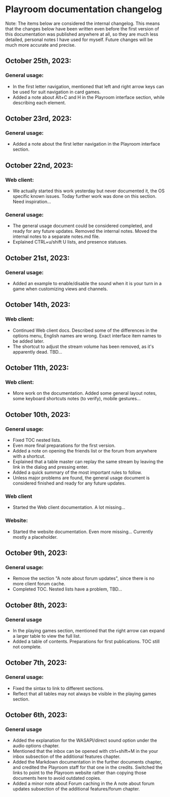 # Playroom documentation changelog
Note: The items below are considered the internal changelog. This means that the changes below have been written even before the first version of this documentation was published anywhere at all, so they are much less detailed, personal notes I have used for myself. Future changes will be much more accurate and precise.

## October 25th, 2023:
### General usage:
- In the first letter navigation, mentioned that left and right arrow keys can be used for suit navigation in card games.
- Added a note about Alt+C and H in the Playroom interface section, while describing each element.

## October 23rd, 2023:
### General usage:
- Added a note about the first letter navigation in the Playroom interface section.

## October 22nd, 2023:
### Web client:
- We actually started this work yesterday but never documented it, the OS specific known issues. Today further work was done on this section. Need inspiration...

### General usage:
- The general usage document could be considered completed, and ready for any future updates. Removed the internal notes. Moved the internal notes to a separate notes.md file.
- Explained CTRL+u/shift U lists, and presence statuses.

## October 21st, 2023:
### General usage:
- Added an example to enable/disable the sound when it is your turn in a game when customizing views and channels.

## October 14th, 2023:
### Web client:
- Continued Web client docs. Described some of the differences in the options menu, English names are wrong. Exact interface item names to be added later.
- The shortcut to adjust the stream volume has been removed, as it's apparently dead. TBD...

## October 11th, 2023:
### Web client:
- More work on the documentation. Added some general layout notes, some keyboard shortcuts notes (to verify), mobile gestures...

## October 10th, 2023:
### General usage:
- Fixed TOC nested lists.
- Even more final preparations for the first version.
- Added a note on opening the friends list or the forum from anywhere with a shortcut.
- Explained that a table master can replay the same stream by leaving the link in the dialog and pressing enter.
- Added a quick summary of the most important rules to  follow.
- Unless major problems are found, the general usage document is considered finished and ready for any future updates.

### Web client
- Started the Web client documentation. A lot missing...

### Website:
- Started the website documentation. Even more missing... Currently mostly a placeholder.

## October 9th, 2023:
### General usage:
- Remove the  section "A note about forum updates", since there is no more client forum cache.
- Completed TOC. Nested lists have a problem, TBD...

## October 8th, 2023:
### General usage
- In the playing games section, mentioned that the right arrow can expand a larger table to view the full list.
- Added a table of contents. Preparations for first publications. TOC still not complete.

## October 7th, 2023:
### General usage:
- Fixed the sintax to link to different sections.
- Reflect that all tables may not always be visible in the playing games section.

## October 6th, 2023:
### General usage
- Added the explanation for the WASAPI/direct sound option under the audio options chapter.
- Mentioned that the inbox can be opened with ctrl+shift+M in the your inbox subsection of the additional features chapter.
- Added the Markdown documentation in the further documents chapter, and credited the Playroom staff for that one in the credits. Switched the links to point to the Playroom website rather than copying those documents here to avoid outdated copies.
- Added a minor note about Forum caching in the A note about forum updates subsection of the additional features/forum chapter.